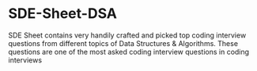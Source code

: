 # SDE-Sheet-DSA

SDE Sheet contains very handily crafted and picked top coding interview questions from different topics of Data Structures & Algorithms. These questions are one of the most asked coding interview questions in coding interviews
